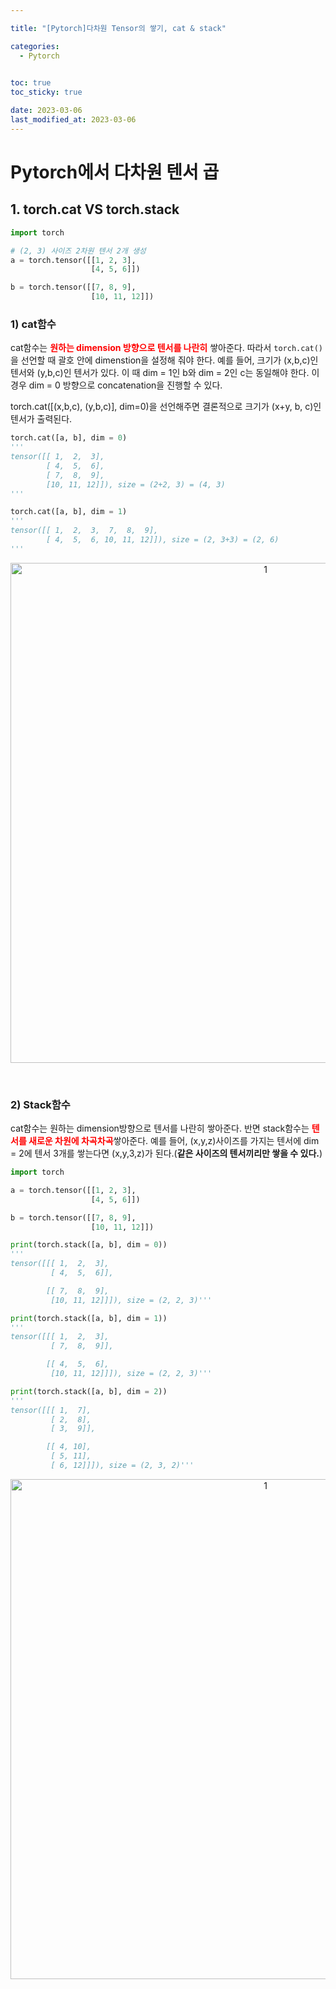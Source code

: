 ```yaml
---

title: "[Pytorch]다차원 Tensor의 쌓기, cat & stack"

categories: 
  - Pytorch

  
toc: true
toc_sticky: true

date: 2023-03-06
last_modified_at: 2023-03-06
---
```

# Pytorch에서 다차원 텐서 곱
## 1. torch.cat VS torch.stack
```python
import torch

# (2, 3) 사이즈 2차원 텐서 2개 생성
a = torch.tensor([[1, 2, 3],
                  [4, 5, 6]])

b = torch.tensor([[7, 8, 9],
                  [10, 11, 12]])
```

### 1) cat함수
cat함수는 <span style = "color:red">**원하는 dimension 방향으로 텐서를 나란히**</span> 쌓아준다. 따라서 `torch.cat()`을 선언할 때 괄호 안에 dimenstion을 설정해 줘야 한다. 
예를 들어, 크기가 (x,b,c)인 텐서와 (y,b,c)인 텐서가 있다. 이 때 dim = 1인 b와 dim = 2인 c는 동일해야 한다. 이 경우 dim = 0 방향으로 concatenation을 진행할 수 있다.

torch.cat([(x,b,c), (y,b,c)], dim=0)을 선언해주면 결론적으로 크기가 (x+y, b, c)인 텐서가 출력된다.
```python
torch.cat([a, b], dim = 0)
'''
tensor([[ 1,  2,  3],
        [ 4,  5,  6],
        [ 7,  8,  9],
        [10, 11, 12]]), size = (2+2, 3) = (4, 3)
'''

torch.cat([a, b], dim = 1)
'''
tensor([[ 1,  2,  3,  7,  8,  9],
        [ 4,  5,  6, 10, 11, 12]]), size = (2, 3+3) = (2, 6)
'''
```
<p align="center">
<img width="800" alt="1" src="https://user-images.githubusercontent.com/111734605/235976058-d23f9b75-401c-4547-9e17-6655f3baf957.png">
</p>

<br/>

### 2) Stack함수
cat함수는 원하는 dimension방향으로 텐서를 나란히 쌓아준다. 반면 stack함수는 <span style = "color:red">**텐서를 새로운 차원에 차곡차곡**</span>쌓아준다. 
예를 들어, (x,y,z)사이즈를 가지는 텐서에 dim = 2에 텐서 3개를 쌓는다면 (x,y,3,z)가 된다.(**같은 사이즈의 텐서끼리만 쌓을 수 있다.**)

```python
import torch

a = torch.tensor([[1, 2, 3],
                  [4, 5, 6]])

b = torch.tensor([[7, 8, 9],
                  [10, 11, 12]])

print(torch.stack([a, b], dim = 0))
'''
tensor([[[ 1,  2,  3],
         [ 4,  5,  6]],

        [[ 7,  8,  9],
         [10, 11, 12]]]), size = (2, 2, 3)'''

print(torch.stack([a, b], dim = 1))
'''
tensor([[[ 1,  2,  3],
         [ 7,  8,  9]],

        [[ 4,  5,  6],
         [10, 11, 12]]]), size = (2, 2, 3)'''

print(torch.stack([a, b], dim = 2))
'''
tensor([[[ 1,  7],
         [ 2,  8],
         [ 3,  9]],

        [[ 4, 10],
         [ 5, 11],
         [ 6, 12]]]), size = (2, 3, 2)'''

```

<p align="center">
<img width="800" alt="1" src="https://user-images.githubusercontent.com/111734605/236613569-481af5a6-d401-4d09-8ccc-bcb7485c2bb1.png">
</p>

